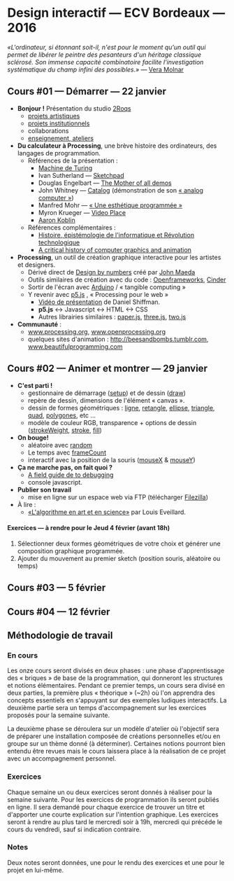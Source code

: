 Design interactif — ECV Bordeaux — 2016
====================================

*«L'ordinateur, si étonnant soit-il, n'est pour le moment qu'un outil qui permet de libérer le peintre des pesanteurs d'un héritage classique sclérosé. Son immense capacité combinatoire facilite l'investigation systématique du champ infini des possibles.»* — [Vera Molnar](http://www.veramolnar.com/)

## Cours #01 — Démarrer — 22 janvier

* **Bonjour !** Présentation du studio [2Roqs](http://www.2roqs.fr)
  * [projets artistiques](http://www.2roqs.fr/Exhibitions/)
  * [projets institutionnels](http://www.2roqs.fr/Works/)
  * collaborations
  * [enseignement, ateliers](http://www.v3ga.net/blog2/category/workshops/)
* **Du calculateur à Processing**, une brève histoire des ordinateurs, des langages de programmation.
  * Références de la présentation : 
    * [Machine de Turing](https://interstices.info/jcms/nn_72391/comment-fonctionne-une-machine-de-turing)
    * Ivan Sutherland — [Sketchpad](https://www.youtube.com/watch?v=USyoT_Ha_bA)
    * Douglas Engelbart — [The Mother of all demos](https://www.youtube.com/watch?v=yJDv-zdhzMY)
    * John Whitney — [Catalog](https://www.youtube.com/watch?v=TbV7loKp69s) (démonstration de son [« analog computer »](https://www.youtube.com/watch?v=5eMSPtm6u5Y))
    * Manfred Mohr — [« Une esthétique programmée »](http://emohr.com/paris-1971/)
    * Myron Krueger — [Video Place](https://www.youtube.com/watch?v=dqZyZrN3Pl0)
    * [Aaron Koblin](http://www.aaronkoblin.com)
  * Références complémentaires : 
    * [Histoire, épistémologie de l'informatique et Révolution technologique](http://cristal.inria.fr/~weis/info/histoire_de_l_info.html)  
    * [A critical history of computer graphics and animation](http://design.osu.edu/carlson/history/lesson1.html)
* **Processing**, un outil de création graphique interactive pour les artistes et designers.
  * Dérivé direct de [Design by numbers](http://dbn.media.mit.edu/) créé par [John Maeda](http://www.maedastudio.com/index.php)
  * Outils similaires de création avec du code : [Openframeworks](http://www.openframeworks.cc/), [Cinder](https://libcinder.org/)
  * Sortir de l'écran avec [Arduino](https://www.arduino.cc/) / « tangible computing » 
  * Y revenir avec [p5.js](http://p5js.org/) , « Processing pour le web »
    * [Vidéo de présentation](https://www.youtube.com/watch?v=8j0UDiN7my4) de Daniel Shiffman.  
    * **p5.js** <-> Javascript <-> HTML <-> CSS
    * Autres librairies similaires : [paper.js](http://paperjs.org/), [three.js](http://threejs.org/), [two.js](http://jonobr1.github.io/two.js/) 
* **Communauté** : 
  * www.processing.org, www.openprocessing.org  
  * quelques sites d'animation : http://beesandbombs.tumblr.com, www.beautifulprogramming.com

## Cours #02 — Animer et montrer — 29 janvier
* **C'est parti !**  
  * gestionnaire de démarrage ([setup](http://p5js.org/reference/#/p5/setup)) et de dessin ([draw](http://p5js.org/reference/#/p5/draw))
  * repère de dessin, dimensions de l'élément « canvas ».
  * dessin de formes géométriques : [ligne](http://p5js.org/reference/#/p5/line), [retangle](http://p5js.org/reference/#/p5/rect), [ellipse](http://p5js.org/reference/#/p5/ellipse), [triangle](http://p5js.org/reference/#/p5/triangle), [quad](http://p5js.org/reference/#/p5/quad), [polygones](http://p5js.org/reference/#/p5/beginShape), etc ...
  * modèle de couleur RGB, transparence + options de dessin ([strokeWeight](http://p5js.org/reference/#/p5/strokeWeight), [stroke](http://p5js.org/reference/#/p5/stroke), [fill](http://p5js.org/reference/#/p5/fill))
* **On bouge!**
  * aléatoire avec [random](http://p5js.org/reference/#/p5/random)
  * Le temps avec [frameCount](http://p5js.org/reference/#/p5/frameCount)
  * interactif avec la position de la souris ([mouseX](http://p5js.org/reference/#/p5/mouseX) & [mouseY](http://p5js.org/reference/#/p5/mouseY))
* **Ça ne marche pas, on fait quoi ?**
  * [A field guide de to debugging](http://p5js.org/tutorials/debugging/)
  * console javascript. 
* **Publier son travail** 
  * mise en ligne sur un espace web via FTP (télécharger [Filezilla](https://filezilla-project.org/))
* À lire :
  * [«L'algorithme en art et en science»](http://algorithme.beautifulseams.com/) par Louis Eveillard.  

#### Exercices — à rendre pour le Jeud 4 février (avant 18h)
1. Sélectionner deux formes géométriques de votre choix et générer une composition graphique programmée.
2. Ajouter du mouvement au premier sketch (position souris, aléatoire ou temps)

## Cours #03 — 5 février
## Cours #04 — 12 février

## Méthodologie de travail
### En cours
Les onze cours seront divisés en deux phases : une phase d'apprentissage des « briques » de base de la programmation, qui donneront les structures et notions élémentaires.
Pendant ce premier temps, un cours sera divisé en deux parties, la première plus « théorique » (~2h) où l'on apprendra des concepts essentiels en s'appuyant sur des exemples ludiques interactifs. La deuxième partie sera un temps d'accompagnement sur les exercices proposés pour la semaine suivante.

La deuxième phase se déroulera sur un modèle d'atelier où l'objectif sera de préparer une installation composée de créations personnelles et/ou en groupe sur un thème donné (à déterminer). Certaines notions pourront bien entendu être revues mais le cours laissera place à la réalisation de ce projet avec un accompagnement personnel.

### Exercices
Chaque semaine un ou deux exercices seront donnés à réaliser pour la semaine suivante. Pour les exercices de programmation ils seront publiés en ligne. Il sera demandé pour chaque exercice de trouver un titre et d'apporter une courte explication sur l'intention graphique.
Les exercices seront à rendre au plus tard le mercredi soir à 19h, mercredi qui précéde le cours du vendredi, sauf si indication contraire.

### Notes
Deux notes seront données, une pour le rendu des exercices et une pour le projet en lui-même.






